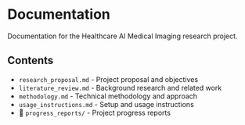 # Documentation

Documentation for the Healthcare AI Medical Imaging research project.

## Contents

- `research_proposal.md` - Project proposal and objectives
- `literature_review.md` - Background research and related work
- `methodology.md` - Technical methodology and approach
- `usage_instructions.md` - Setup and usage instructions
- 📁 `progress_reports/` - Project progress reports